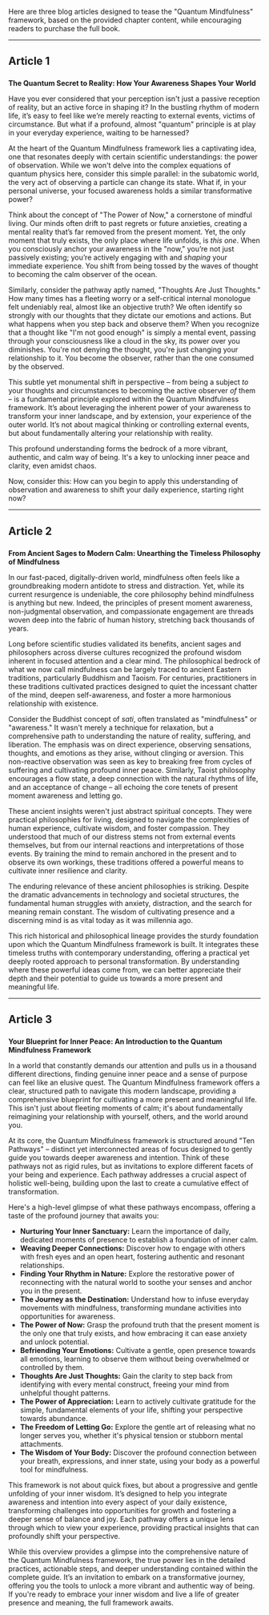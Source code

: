 Here are three blog articles designed to tease the "Quantum Mindfulness" framework, based on the provided chapter content, while encouraging readers to purchase the full book.

---

## Article 1

###
**The Quantum Secret to Reality: How Your Awareness Shapes Your World**



Have you ever considered that your perception isn't just a passive reception of reality, but an active force in shaping it? In the bustling rhythm of modern life, it’s easy to feel like we’re merely reacting to external events, victims of circumstance. But what if a profound, almost "quantum" principle is at play in your everyday experience, waiting to be harnessed?

At the heart of the Quantum Mindfulness framework lies a captivating idea, one that resonates deeply with certain scientific understandings: the power of observation. While we won't delve into the complex equations of quantum physics here, consider this simple parallel: in the subatomic world, the very act of observing a particle can change its state. What if, in your personal universe, your focused awareness holds a similar transformative power?

Think about the concept of "The Power of Now," a cornerstone of mindful living. Our minds often drift to past regrets or future anxieties, creating a mental reality that’s far removed from the present moment. Yet, the only moment that truly exists, the only place where life unfolds, is *this one*. When you consciously anchor your awareness in the "now," you’re not just passively existing; you’re actively engaging with and *shaping* your immediate experience. You shift from being tossed by the waves of thought to becoming the calm observer of the ocean.

Similarly, consider the pathway aptly named, "Thoughts Are Just Thoughts." How many times has a fleeting worry or a self-critical internal monologue felt undeniably real, almost like an objective truth? We often identify so strongly with our thoughts that they dictate our emotions and actions. But what happens when you step back and observe them? When you recognize that a thought like "I'm not good enough" is simply a mental event, passing through your consciousness like a cloud in the sky, its power over you diminishes. You're not denying the thought, you're just changing your relationship to it. You become the observer, rather than the one consumed by the observed.

This subtle yet monumental shift in perspective – from being a subject *to* your thoughts and circumstances to becoming the active observer *of* them – is a fundamental principle explored within the Quantum Mindfulness framework. It’s about leveraging the inherent power of your awareness to transform your inner landscape, and by extension, your experience of the outer world. It’s not about magical thinking or controlling external events, but about fundamentally altering your relationship with reality.

This profound understanding forms the bedrock of a more vibrant, authentic, and calm way of being. It's a key to unlocking inner peace and clarity, even amidst chaos.

Now, consider this: How can you begin to apply this understanding of observation and awareness to shift your daily experience, starting right now?

---

## Article 2

###
**From Ancient Sages to Modern Calm: Unearthing the Timeless Philosophy of Mindfulness**



In our fast-paced, digitally-driven world, mindfulness often feels like a groundbreaking modern antidote to stress and distraction. Yet, while its current resurgence is undeniable, the core philosophy behind mindfulness is anything but new. Indeed, the principles of present moment awareness, non-judgmental observation, and compassionate engagement are threads woven deep into the fabric of human history, stretching back thousands of years.

Long before scientific studies validated its benefits, ancient sages and philosophers across diverse cultures recognized the profound wisdom inherent in focused attention and a clear mind. The philosophical bedrock of what we now call mindfulness can be largely traced to ancient Eastern traditions, particularly Buddhism and Taoism. For centuries, practitioners in these traditions cultivated practices designed to quiet the incessant chatter of the mind, deepen self-awareness, and foster a more harmonious relationship with existence.

Consider the Buddhist concept of *sati*, often translated as "mindfulness" or "awareness." It wasn't merely a technique for relaxation, but a comprehensive path to understanding the nature of reality, suffering, and liberation. The emphasis was on direct experience, observing sensations, thoughts, and emotions as they arise, without clinging or aversion. This non-reactive observation was seen as key to breaking free from cycles of suffering and cultivating profound inner peace. Similarly, Taoist philosophy encourages a flow state, a deep connection with the natural rhythms of life, and an acceptance of change – all echoing the core tenets of present moment awareness and letting go.

These ancient insights weren't just abstract spiritual concepts. They were practical philosophies for living, designed to navigate the complexities of human experience, cultivate wisdom, and foster compassion. They understood that much of our distress stems not from external events themselves, but from our internal reactions and interpretations of those events. By training the mind to remain anchored in the present and to observe its own workings, these traditions offered a powerful means to cultivate inner resilience and clarity.

The enduring relevance of these ancient philosophies is striking. Despite the dramatic advancements in technology and societal structures, the fundamental human struggles with anxiety, distraction, and the search for meaning remain constant. The wisdom of cultivating presence and a discerning mind is as vital today as it was millennia ago.

This rich historical and philosophical lineage provides the sturdy foundation upon which the Quantum Mindfulness framework is built. It integrates these timeless truths with contemporary understanding, offering a practical yet deeply rooted approach to personal transformation. By understanding where these powerful ideas come from, we can better appreciate their depth and their potential to guide us towards a more present and meaningful life.

---

## Article 3

###
**Your Blueprint for Inner Peace: An Introduction to the Quantum Mindfulness Framework**



In a world that constantly demands our attention and pulls us in a thousand different directions, finding genuine inner peace and a sense of purpose can feel like an elusive quest. The Quantum Mindfulness framework offers a clear, structured path to navigate this modern landscape, providing a comprehensive blueprint for cultivating a more present and meaningful life. This isn't just about fleeting moments of calm; it's about fundamentally reimagining your relationship with yourself, others, and the world around you.

At its core, the Quantum Mindfulness framework is structured around "Ten Pathways" – distinct yet interconnected areas of focus designed to gently guide you towards deeper awareness and intention. Think of these pathways not as rigid rules, but as invitations to explore different facets of your being and experience. Each pathway addresses a crucial aspect of holistic well-being, building upon the last to create a cumulative effect of transformation.

Here's a high-level glimpse of what these pathways encompass, offering a taste of the profound journey that awaits you:

*   **Nurturing Your Inner Sanctuary:** Learn the importance of daily, dedicated moments of presence to establish a foundation of inner calm.
*   **Weaving Deeper Connections:** Discover how to engage with others with fresh eyes and an open heart, fostering authentic and resonant relationships.
*   **Finding Your Rhythm in Nature:** Explore the restorative power of reconnecting with the natural world to soothe your senses and anchor you in the present.
*   **The Journey as the Destination:** Understand how to infuse everyday movements with mindfulness, transforming mundane activities into opportunities for awareness.
*   **The Power of Now:** Grasp the profound truth that the present moment is the only one that truly exists, and how embracing it can ease anxiety and unlock potential.
*   **Befriending Your Emotions:** Cultivate a gentle, open presence towards all emotions, learning to observe them without being overwhelmed or controlled by them.
*   **Thoughts Are Just Thoughts:** Gain the clarity to step back from identifying with every mental construct, freeing your mind from unhelpful thought patterns.
*   **The Power of Appreciation:** Learn to actively cultivate gratitude for the simple, fundamental elements of your life, shifting your perspective towards abundance.
*   **The Freedom of Letting Go:** Explore the gentle art of releasing what no longer serves you, whether it's physical tension or stubborn mental attachments.
*   **The Wisdom of Your Body:** Discover the profound connection between your breath, expressions, and inner state, using your body as a powerful tool for mindfulness.

This framework is not about quick fixes, but about a progressive and gentle unfolding of your inner wisdom. It’s designed to help you integrate awareness and intention into every aspect of your daily existence, transforming challenges into opportunities for growth and fostering a deeper sense of balance and joy. Each pathway offers a unique lens through which to view your experience, providing practical insights that can profoundly shift your perspective.

While this overview provides a glimpse into the comprehensive nature of the Quantum Mindfulness framework, the true power lies in the detailed practices, actionable steps, and deeper understanding contained within the complete guide. It’s an invitation to embark on a transformative journey, offering you the tools to unlock a more vibrant and authentic way of being. If you're ready to embrace your inner wisdom and live a life of greater presence and meaning, the full framework awaits.